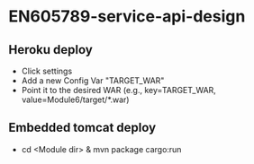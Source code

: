 # EN605789-service-api-design
## Heroku deploy
- Click settings
- Add a new Config Var "TARGET_WAR"
- Point it to the desired WAR (e.g., key=TARGET_WAR, value=Module6/target/*.war)

## Embedded tomcat deploy
- cd \<Module dir\> & mvn package cargo:run